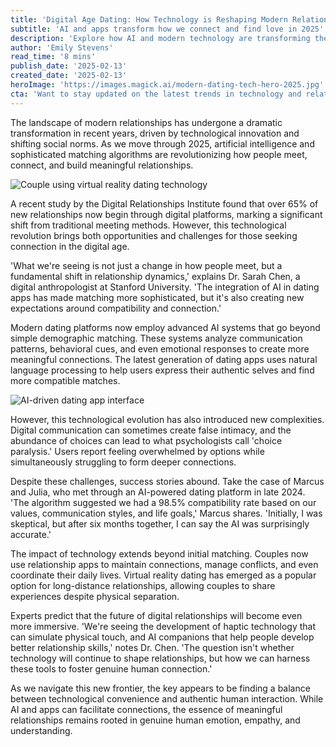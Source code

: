 ```yaml
---
title: 'Digital Age Dating: How Technology is Reshaping Modern Relationships'
subtitle: 'AI and apps transform how we connect and find love in 2025'
description: 'Explore how AI and modern technology are transforming the way people meet, date, and maintain relationships in 2025. From sophisticated matching algorithms to virtual reality dating, discover the opportunities and challenges of finding love in the digital age.'
author: 'Emily Stevens'
read_time: '8 mins'
publish_date: '2025-02-13'
created_date: '2025-02-13'
heroImage: 'https://images.magick.ai/modern-dating-tech-hero-2025.jpg'
cta: 'Want to stay updated on the latest trends in technology and relationships? Follow us on LinkedIn for exclusive insights, expert interviews, and cutting-edge research on how digital innovation is reshaping human connections.'
---
```


The landscape of modern relationships has undergone a dramatic transformation in recent years, driven by technological innovation and shifting social norms. As we move through 2025, artificial intelligence and sophisticated matching algorithms are revolutionizing how people meet, connect, and build meaningful relationships.

![Couple using virtual reality dating technology](https://i.magick.ai/PIXE/1739461621504_magick_img.webp)

A recent study by the Digital Relationships Institute found that over 65% of new relationships now begin through digital platforms, marking a significant shift from traditional meeting methods. However, this technological revolution brings both opportunities and challenges for those seeking connection in the digital age.

'What we're seeing is not just a change in how people meet, but a fundamental shift in relationship dynamics,' explains Dr. Sarah Chen, a digital anthropologist at Stanford University. 'The integration of AI in dating apps has made matching more sophisticated, but it's also creating new expectations around compatibility and connection.'

Modern dating platforms now employ advanced AI systems that go beyond simple demographic matching. These systems analyze communication patterns, behavioral cues, and even emotional responses to create more meaningful connections. The latest generation of dating apps uses natural language processing to help users express their authentic selves and find more compatible matches.

![AI-driven dating app interface](https://i.magick.ai/PIXE/1739461621508_magick_img.webp)

However, this technological evolution has also introduced new complexities. Digital communication can sometimes create false intimacy, and the abundance of choices can lead to what psychologists call 'choice paralysis.' Users report feeling overwhelmed by options while simultaneously struggling to form deeper connections.

Despite these challenges, success stories abound. Take the case of Marcus and Julia, who met through an AI-powered dating platform in late 2024. 'The algorithm suggested we had a 98.5% compatibility rate based on our values, communication styles, and life goals,' Marcus shares. 'Initially, I was skeptical, but after six months together, I can say the AI was surprisingly accurate.'

The impact of technology extends beyond initial matching. Couples now use relationship apps to maintain connections, manage conflicts, and even coordinate their daily lives. Virtual reality dating has emerged as a popular option for long-distance relationships, allowing couples to share experiences despite physical separation.

Experts predict that the future of digital relationships will become even more immersive. 'We're seeing the development of haptic technology that can simulate physical touch, and AI companions that help people develop better relationship skills,' notes Dr. Chen. 'The question isn't whether technology will continue to shape relationships, but how we can harness these tools to foster genuine human connection.'

As we navigate this new frontier, the key appears to be finding a balance between technological convenience and authentic human interaction. While AI and apps can facilitate connections, the essence of meaningful relationships remains rooted in genuine human emotion, empathy, and understanding.